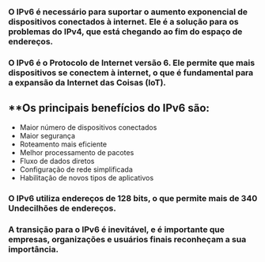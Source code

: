 
### O IPv6 é necessário para suportar o aumento exponencial de dispositivos conectados à internet. Ele é a solução para os problemas do IPv4, que está chegando ao fim do espaço de endereços. 

### O IPv6 é o Protocolo de Internet versão 6. Ele permite que mais dispositivos se conectem à internet, o que é fundamental para a expansão da Internet das Coisas (IoT). 

## **Os principais benefícios do IPv6 são: 

- Maior número de dispositivos conectados
- Maior segurança
- Roteamento mais eficiente
- Melhor processamento de pacotes
- Fluxo de dados diretos
- Configuração de rede simplificada
- Habilitação de novos tipos de aplicativos

### O IPv6 utiliza endereços de 128 bits, o que permite mais de 340 Undecilhões de endereços. 

### A transição para o IPv6 é inevitável, e é importante que empresas, organizações e usuários finais reconheçam a sua importância.